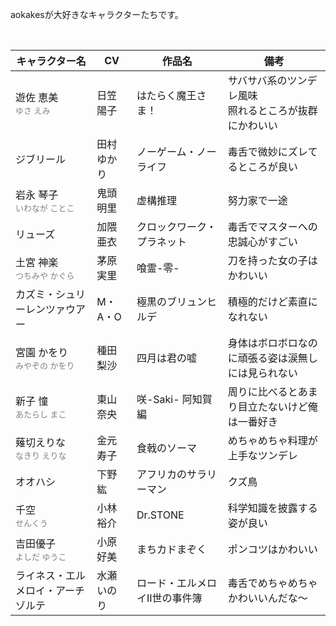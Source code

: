aokakesが大好きなキャラクターたちです。  

<br>

|キャラクター名|CV|作品名|備考|
|---|---|---|---|
|遊佐 恵美<br><font color="gray" size="2em">ゆさ えみ</font>|日笠陽子|はたらく魔王さま！|サバサバ系のツンデレ風味<br>照れるところが抜群にかわいい|
|ジブリール|田村ゆかり|ノーゲーム・ノーライフ|毒舌で微妙にズレてるところが良い|
|岩永 琴子<br><font color="gray" size="2em">いわなが ことこ</font>|鬼頭明里|虚構推理|努力家で一途|
|リューズ|加隈亜衣|クロックワーク・プラネット|毒舌でマスターへの忠誠心がすごい|
|土宮 神楽<br><font color="gray" size="2em">つちみや かぐら</font>|茅原実里|喰霊-零-|刀を持った女の子はかわいい|
|カズミ・シュリーレンツァウアー|M・A・O|極黒のブリュンヒルデ|積極的だけど素直になれない|
|宮園 かをり<br><font color="gray" size="2em">みやぞの かをり</font>|種田梨沙|四月は君の嘘|身体はボロボロなのに頑張る姿は涙無しには見られない|
|新子 憧<br><font color="gray" size="2em">あたらし まこ</font>|東山奈央|咲-Saki- 阿知賀編|周りに比べるとあまり目立たないけど俺は一番好き|
|薙切えりな<br><font color="gray" size="2em">なきり えりな</font>|金元寿子|食戟のソーマ|めちゃめちゃ料理が上手なツンデレ|
|オオハシ|下野紘|アフリカのサラリーマン|クズ鳥|
|千空<br><font color="gray" size="2em">せんくう</font>|小林裕介|Dr.STONE|科学知識を披露する姿が良い|
|吉田優子<br><font color="gray" size="2em">よしだ ゆうこ</font>|小原好美|まちカドまぞく|ポンコツはかわいい|
|ライネス・エルメロイ・アーチゾルテ|水瀬いのり|ロード・エルメロイⅡ世の事件簿|毒舌でめちゃめちゃかわいいんだな～|